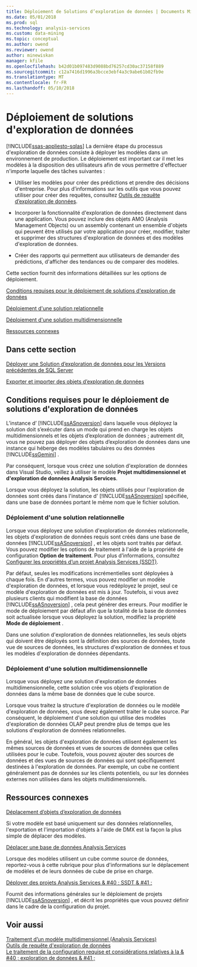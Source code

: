 ```yaml
---
title: Déploiement de Solutions d’exploration de données | Documents Microsoft
ms.date: 05/01/2018
ms.prod: sql
ms.technology: analysis-services
ms.custom: data-mining
ms.topic: conceptual
ms.author: owend
ms.reviewer: owend
author: minewiskan
manager: kfile
ms.openlocfilehash: b42d01b097483d9088bd76257cd30ac37158f889
ms.sourcegitcommit: c12a7416d1996a3bcce3ebf4a3c9abe61b02fb9e
ms.translationtype: MT
ms.contentlocale: fr-FR
ms.lasthandoff: 05/10/2018
---
```

# <a name="deployment-of-data-mining-solutions"></a>Déploiement de solutions d'exploration de données
[!INCLUDE[ssas-appliesto-sqlas](../../includes/ssas-appliesto-sqlas.md)]
  La dernière étape du processus d'exploration de données consiste à déployer les modèles dans un environnement de production. Le déploiement est important car il met les modèles à la disposition des utilisateurs afin de vous permettre d'effectuer n'importe laquelle des tâches suivantes :  
  
-   Utiliser les modèles pour créer des prédictions et prendre des décisions d'entreprise. Pour plus d’informations sur les outils que vous pouvez utiliser pour créer des requêtes, consultez [Outils de requête d’exploration de données](../../analysis-services/data-mining/data-mining-query-tools.md).  
  
-   Incorporer la fonctionnalité d'exploration de données directement dans une application. Vous pouvez inclure des objets AMO (Analysis Management Objects) ou un assembly contenant un ensemble d'objets qui peuvent être utilisés par votre application pour créer, modifier, traiter et supprimer des structures d'exploration de données et des modèles d'exploration de données.  
  
-   Créer des rapports qui permettent aux utilisateurs de demander des prédictions, d'afficher des tendances ou de comparer des modèles.  
  
 Cette section fournit des informations détaillées sur les options de déploiement.  
  
 [Conditions requises pour le déploiement de solutions d'exploration de données](#bkmk_Reqs)  
  
 [Déploiement d'une solution relationnelle](#bkmk_RelationalSltn)  
  
 [Déploiement d'une solution multidimensionnelle](#bkmk_MDSltn)  
  
 [Ressources connexes](#bkmk_Resources)  
  
## <a name="in-this-section"></a>Dans cette section  
 [Déployer une Solution d’exploration de données pour les Versions précédentes de SQL Server](../../analysis-services/data-mining/deploy-a-data-mining-solution-to-previous-versions-of-sql-server.md)  
  
 [Exporter et importer des objets d’exploration de données](../../analysis-services/data-mining/export-and-import-data-mining-objects.md)  
  
##  <a name="bkmk_Reqs"></a> Conditions requises pour le déploiement de solutions d'exploration de données  
 L’instance d’ [!INCLUDE[ssASnoversion](../../includes/ssasnoversion-md.md)] dans laquelle vous déployez la solution doit s’exécuter dans un mode qui prend en charge les objets multidimensionnels et les objets d’exploration de données ; autrement dit, vous ne pouvez pas déployer des objets d’exploration de données dans une instance qui héberge des modèles tabulaires ou des données [!INCLUDE[ssGemini](../../includes/ssgemini-md.md)] .  
  
 Par conséquent, lorsque vous créez une solution d'exploration de données dans Visual Studio, veillez à utiliser le modèle **Projet multidimensionnel et d'exploration de données Analysis Services**.  
  
 Lorsque vous déployez la solution, les objets utilisés pour l'exploration de données sont créés dans l'instance d' [!INCLUDE[ssASnoversion](../../includes/ssasnoversion-md.md)] spécifiée, dans une base de données portant le même nom que le fichier solution.  
  
###  <a name="bkmk_RelationalSltn"></a> Déploiement d'une solution relationnelle  
 Lorsque vous déployez une solution d'exploration de données relationnelle, les objets d'exploration de données requis sont créés dans une base de données [!INCLUDE[ssASnoversion](../../includes/ssasnoversion-md.md)] , et les objets sont traités par défaut. Vous pouvez modifier les options de traitement à l'aide de la propriété de configuration **Option de traitement**. Pour plus d’informations, consultez [Configurer les propriétés d’un projet Analysis Services &#40;SSDT&#41;](../../analysis-services/multidimensional-models/configure-analysis-services-project-properties-ssdt.md).  
  
 Par défaut, seules les modifications incrémentielles sont déployées à chaque fois. En d'autres termes, vous pouvez modifier un modèle d'exploration de données, et lorsque vous redéployez le projet, seul ce modèle d'exploration de données est mis à jour. Toutefois, si vous avez plusieurs clients qui modifient la base de données [!INCLUDE[ssASnoversion](../../includes/ssasnoversion-md.md)] , cela peut générer des erreurs. Pour modifier le mode de déploiement par défaut afin que la totalité de la base de données soit actualisée lorsque vous déployez la solution, modifiez la propriété **Mode de déploiement** .  
  
 Dans une solution d'exploration de données relationnelles, les seuls objets qui doivent être déployés sont la définition des sources de données, toute vue de sources de données, les structures d'exploration de données et tous les modèles d'exploration de données dépendants.  
  
###  <a name="bkmk_MDSltn"></a> Déploiement d'une solution multidimensionnelle  
 Lorsque vous déployez une solution d'exploration de données multidimensionnelle, cette solution crée vos objets d'exploration de données dans la même base de données que le cube source.  
  
 Lorsque vous traitez la structure d'exploration de données ou le modèle d'exploration de données, vous devez également traiter le cube source. Par conséquent, le déploiement d'une solution qui utilise des modèles d'exploration de données OLAP peut prendre plus de temps que les solutions d'exploration de données relationnelles.  
  
 En général, les objets d'exploration de données utilisent également les mêmes sources de données et vues de sources de données que celles utilisées pour le cube. Toutefois, vous pouvez ajouter des sources de données et des vues de sources de données qui sont spécifiquement destinées à l'exploration de données. Par exemple, un cube ne contient généralement pas de données sur les clients potentiels, ou sur les données externes non utilisées dans les objets multidimensionnels.  
  
##  <a name="bkmk_Resources"></a> Ressources connexes  
 [Déplacement d’objets d’exploration de données](../../analysis-services/data-mining/moving-data-mining-objects.md)  
  
 Si votre modèle est basé uniquement sur des données relationnelles, l'exportation et l'importation d'objets à l'aide de DMX est la façon la plus simple de déplacer des modèles.  
  
 [Déplacer une base de données Analysis Services](../../analysis-services/multidimensional-models/move-an-analysis-services-database.md)  
  
 Lorsque des modèles utilisent un cube comme source de données, reportez-vous à cette rubrique pour plus d'informations sur le déplacement de modèles et de leurs données de cube de prise en charge.  
  
 [Déployer des projets Analysis Services & #40 ; SSDT & #41 ;](../../analysis-services/multidimensional-models/deploy-analysis-services-projects-ssdt.md)  
  
 Fournit des informations générales sur le déploiement de projets [!INCLUDE[ssASnoversion](../../includes/ssasnoversion-md.md)] , et décrit les propriétés que vous pouvez définir dans le cadre de la configuration du projet.  
  
## <a name="see-also"></a>Voir aussi  
 [Traitement d’un modèle multidimensionnel &#40;Analysis Services&#41;](../../analysis-services/multidimensional-models/processing-a-multidimensional-model-analysis-services.md)   
 [Outils de requête d'exploration de données](../../analysis-services/data-mining/data-mining-query-tools.md)   
 [Le traitement de la configuration requise et considérations relatives à la & #40 ; exploration de données & #41 ;](../../analysis-services/data-mining/processing-requirements-and-considerations-data-mining.md)  
  
  
